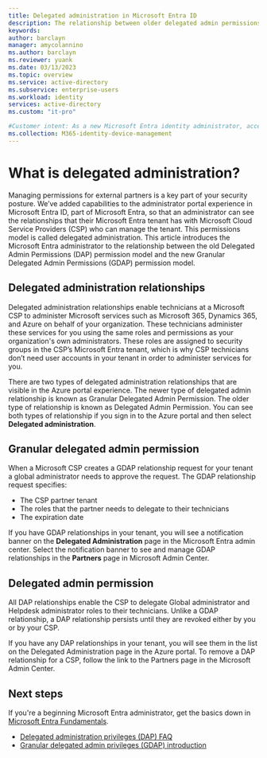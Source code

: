 ```yaml
---
title: Delegated administration in Microsoft Entra ID
description: The relationship between older delegated admin permissions and new granular delegated admin permissions in Microsoft Entra ID
keywords:
author: barclayn
manager: amycolannino
ms.author: barclayn
ms.reviewer: yuank
ms.date: 03/13/2023
ms.topic: overview
ms.service: active-directory
ms.subservice: enterprise-users
ms.workload: identity
services: active-directory
ms.custom: "it-pro"

#Customer intent: As a new Microsoft Entra identity administrator, access management requires me to understand the permissions of partners who have access to our resources. 
ms.collection: M365-identity-device-management
---
```

# What is delegated administration?

Managing permissions for external partners is a key part of your security posture. We’ve added capabilities to the administrator portal experience in Microsoft Entra ID, part of Microsoft Entra, so that an administrator can see the relationships that their Microsoft Entra tenant has with Microsoft Cloud Service Providers (CSP) who can manage the tenant. This permissions model is called delegated administration. This article introduces the Microsoft Entra administrator to the relationship between the old Delegated Admin Permissions (DAP) permission model and the new Granular Delegated Admin Permissions (GDAP) permission model.

## Delegated administration relationships

Delegated administration relationships enable technicians at a Microsoft CSP to administer Microsoft services such as Microsoft 365, Dynamics 365, and Azure on behalf of your organization. These technicians administer these services for you using the same roles and permissions as your organization's own administrators. These roles are assigned to security groups in the CSP’s Microsoft Entra tenant, which is why CSP technicians don’t need user accounts in your tenant in order to administer services for you.

There are two types of delegated administration relationships that are visible in the Azure portal experience. The newer type of delegated admin relationship is known as Granular Delegated Admin Permission. The older type of relationship is known as Delegated Admin Permission. You can see both types of relationship if you sign in to the Azure portal and then select **Delegated administration**.

## Granular delegated admin permission

When a Microsoft CSP creates a GDAP relationship request for your tenant a global administrator needs to approve the request. The GDAP relationship request specifies:

* The CSP partner tenant
* The roles that the partner needs to delegate to their technicians
* The expiration date

If you have GDAP relationships in your tenant, you will see a notification banner on the **Delegated Administration** page in the Microsoft Entra admin center. Select the notification banner to see and manage GDAP relationships in the **Partners** page in Microsoft Admin Center.

## Delegated admin permission

All DAP relationships enable the CSP to delegate Global administrator and Helpdesk administrator roles to their technicians. Unlike a GDAP relationship, a DAP relationship persists until they are revoked either by you or by your CSP.

If you have any DAP relationships in your tenant, you will see them in the list on the Delegated Administration page in the Azure portal. To remove a DAP relationship for a CSP, follow the link to the Partners page in the Microsoft Admin Center.

## Next steps

If you're a beginning Microsoft Entra administrator, get the basics down in [Microsoft Entra Fundamentals](~/fundamentals/index.yml).

- [Delegated administration privileges (DAP) FAQ](/partner-center/dap-faq)
- [Granular delegated admin privileges (GDAP) introduction](/partner-center/gdap-introduction)
